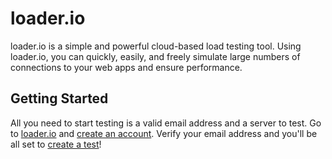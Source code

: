 # loader.io

loader.io is a simple and powerful cloud-based load testing tool. Using loader.io, you can quickly, easily, and freely simulate large numbers of connections to your web apps and ensure performance.

## Getting Started

All you need to start testing is a valid email address and a server to test. Go to [loader.io][loader] and [create an account][signup]. Verify your email address and you'll be all set to [create a test][create]!

[loader]: http://loader.io "loader.io"
[signup]: http://loader.io/register/signup "Create an Account"
[create]: tests/creating.html
